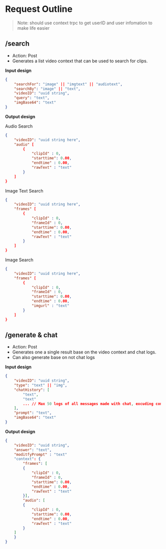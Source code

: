 # Request Outline

> Note: should use context trpc to get userID and user infomation to make life easier

## /search
- Action: Post
- Generates a list video context that can be used to search for clips.

**Input design**
```json
{
    "searchFor": "image" || "imgtext" || "audiotext",
    "searchBy": "image" || "text",
    "videoID": "uuid string",
    "query": "text",
    "imgBase64": "text"
}
```

**Output design**

Audio Search
```json
{
    "videoID": "uuid string here",
    "audio" [
        {
            "clipId" : 0,
            "starttime": 0.00,
            "endtime" : 0.00,
            "rawText" : "text"
        }
    ]
}
```

Image Text Search
```json
{
    "videoID": "uuid string here",
    "frames" [
        {
            "clipId" : 0,
            "frameId" : 0,
            "starttime": 0.00,
            "endtime" : 0.00,
            "rawText" : "text"
        }
    ]
}
```

Image Search
```json
{
    "videoID": "uuid string here",
    "frames" [
        {
            "clipId" : 0,
            "frameId" : 0,
            "starttime": 0.00,
            "endtime" : 0.00,
            "imgurl" : "text"
        }
    ]
}
```

## /generate & chat
- Action: Post
- Generates one a single result base on the video context and chat logs.
- Can also generate base on not chat logs

**Input design**
```json
{
    "videoID": "uuid string",
    "type": "text" || "img",
    "chatHistory": [
        "text",
        "text"
        ... // Max 50 logs of all messages made with chat, excuding command messages
    ],
    "prompt": "text",
    "imgBase64": "text"
}
```

**Output design**
```json
{
    "videoID": "uuid string",
    "answer": "text",
    "moditfyPrompt" : "text"
    "context": {
        "frames": [
        {
            "clipId" : 0,
            "frameId" : 0,
            "starttime": 0.00,
            "endtime" : 0.00,
            "rawText" : "text"
        }],
        "audio": [
        {
            "clipId" : 0,
            "starttime": 0.00,
            "endtime" : 0.00,
            "rawText" : "text"
        }
    ]
    }
}
```